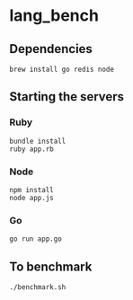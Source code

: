 # lang_bench

## Dependencies
`brew install go redis node`

## Starting the servers

### Ruby
```
bundle install
ruby app.rb
```

### Node
```
npm install
node app.js
```

### Go
`go run app.go`

## To benchmark
`./benchmark.sh`